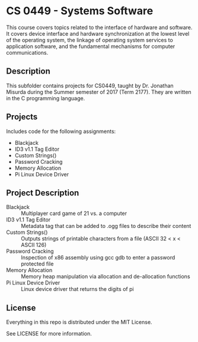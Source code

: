 # CS 0449 - Systems Software

This course covers topics related to the interface of hardware and software. It covers device interface and hardware synchronization at the lowest level of the operating system, the linkage of operating system services to application software, and the fundamental mechanisms for computer communications.

## Description

This subfolder contains projects for CS0449, taught by Dr. Jonathan Misurda during the Summer semester of 2017 (Term 2177). They are written in the C programming language.

## Projects

Includes code for the following assignments:
  - Blackjack
  - ID3 v1.1 Tag Editor
  - Custom Strings()
  - Password Cracking
  - Memory Allocation
  - Pi Linux Device Driver

## Project Description

<dl>
  <dt>Blackjack</dt>
  <dd>Multiplayer card game of 21 vs. a computer</dd>
  <dt>ID3 v1.1 Tag Editor</dt>
  <dd>Metadata tag that can be added to .ogg files to describe their content</dd>
  <dt>Custom Strings()</dt>
  <dd>Outputs strings of printable characters from a file (ASCII 32 < x < ASCII 126)</dd>
  <dt>Password Cracking</dt>
  <dd>Inspection of x86 assembly using gcc gdb to enter a password protected file</dd>
  <dt>Memory Allocation</dt>
  <dd>Memory heap manipulation via allocation and de-allocation functions</dd>
  <dt>Pi Linux Device Driver</dt>
  <dd>Linux device driver that returns the digits of pi</dd>
</dl>

## License

Everything in this repo is distributed under the MIT License.

See LICENSE for more information.
